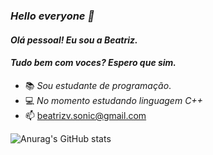 ### *Hello everyone 👋*
#### *Olá pessoal! Eu sou a Beatriz.*
####  *Tudo bem com voces? Espero que sim.*


- 📚 *Sou estudante de programação*.
- 💻 *No momento estudando linguagem C++*
- 📫 beatrizv.sonic@gmail.com


![Anurag's GitHub stats](https://github-readme-stats.vercel.app/api?username=biabeatr1z&show_icons=true&theme=radical)
</a>

##
  
